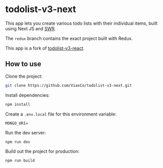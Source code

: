 # todolist-v3-next

This app lets you create various todo lists with their individual items, built using Next JS and [SWR](https://swr.vercel.app/).

The `redux` branch contains the exact project built with Redux.

This app is a fork of [todolist-v3-react](https://github.com/ViaxCo/todolist-v3-react).

## How to use

Clone the project:

```bash
git clone https://github.com/ViaxCo/todolist-v3-next.git
```

Install dependencies:

```bash
npm install
```

Create a `.env.local` file for this environment variable:

```
MONGO_URI=
```

Run the dev server:

```bash
npm run dev
```

Build out the project for production:

```bash
npm run build
```
